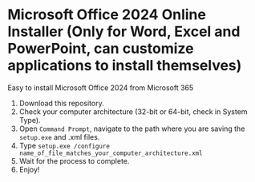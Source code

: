 # Microsoft Office 2024 Online Installer (Only for Word, Excel and PowerPoint, can customize applications to install themselves)
Easy to install Microsoft Office 2024 from Microsoft 365
1. Download this repository.
2. Check your computer architecture (32-bit or 64-bit, check in System Type).
3. Open `Command Prompt`, navigate to the path where you are saving the `setup.exe` and .xml files.
4. Type `setup.exe /configure name_of_file_matches_your_computer_architecture.xml`
5. Wait for the process to complete.
6. Enjoy!
